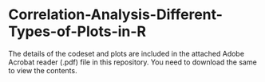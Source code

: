 # Correlation-Analysis-Different-Types-of-Plots-in-R

The details of the codeset and plots are included in the attached Adobe Acrobat reader (.pdf) file in this repository. 
You need to download the same to view the contents.
